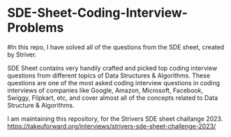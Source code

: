 # SDE-Sheet-Coding-Interview-Problems
#In this repo, I have solved all of the questions from the  SDE sheet, created by Striver.

SDE Sheet contains very handily crafted and picked top coding interview questions from different topics of Data Structures & Algorithms. These questions are one of the most asked coding interview questions in coding interviews of companies like Google, Amazon, Microsoft, Facebook, Swiggy, Flipkart, etc, and cover almost all of the concepts related to Data Structure & Algorithms.

I am maintaining this repository, for the Strivers SDE sheet challange 2023.
https://takeuforward.org/interviews/strivers-sde-sheet-challenge-2023/
